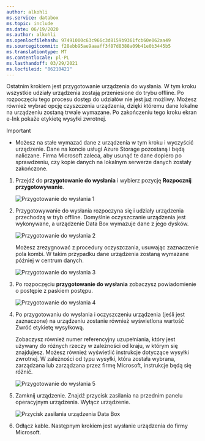 ```yaml
---
author: alkohli
ms.service: databox
ms.topic: include
ms.date: 06/19/2020
ms.author: alkohli
ms.openlocfilehash: 97491000c63c966c3d8159b9361fcb60e062aa49
ms.sourcegitcommit: f28ebb95ae9aaaff3f87d8388a09b41e0b3445b5
ms.translationtype: MT
ms.contentlocale: pl-PL
ms.lasthandoff: 03/29/2021
ms.locfileid: "86210421"
---
```

Ostatnim krokiem jest przygotowanie urządzenia do wysłania. W tym kroku wszystkie udziały urządzenia zostają przeniesione do trybu offline. Po rozpoczęciu tego procesu dostęp do udziałów nie jest już możliwy. Możesz również wybrać opcję czyszczenia urządzenia, dzięki któremu dane lokalne na urządzeniu zostaną trwale wymazane. Po zakończeniu tego kroku ekran e-Ink pokaże etykietę wysyłki zwrotnej.

> [!IMPORTANT]
> - Możesz na stałe wymazać dane z urządzenia w tym kroku i wyczyścić urządzenie. Dane na koncie usługi Azure Storage pozostaną i będą naliczane. Firma Microsoft zaleca, aby usunąć te dane dopiero po sprawdzeniu, czy kopie danych na lokalnym serwerze danych zostały zakończone.

1. Przejdź do **przygotowanie do wysłania** i wybierz pozycję **Rozpocznij przygotowywanie**. 
   
    ![Przygotowanie do wysłania 1](media/data-box-export-prepare-to-ship/prepare-to-ship1.png)

 
2. Przygotowywanie do wysłania rozpoczyna się i udziały urządzenia przechodzą w tryb offline. Domyślnie oczyszczanie urządzenia jest wykonywane, a urządzenie Data Box wymazuje dane z jego dysków. 


    ![Przygotowanie do wysłania 2](media/data-box-export-prepare-to-ship/prepare-to-ship2.png)

    Możesz zrezygnować z procedury oczyszczania, usuwając zaznaczenie pola kombi. W takim przypadku dane urządzenia zostaną wymazane później w centrum danych.

    ![Przygotowanie do wysłania 3](media/data-box-export-prepare-to-ship/prepare-to-ship3.png)


3. Po rozpoczęciu **przygotowanie do wysłania** zobaczysz powiadomienie o postępie z paskiem postępu.

    ![Przygotowanie do wysłania 4](media/data-box-export-prepare-to-ship/prepare-to-ship4.png)

4. Po przygotowaniu do wysłania i oczyszczeniu urządzenia (jeśli jest zaznaczone) na urządzeniu zostanie również wyświetlona wartość Zwróć etykietę wysyłkową. 

    Zobaczysz również numer referencyjny uzupełniania, który jest używany do różnych rzeczy w zależności od kraju, w którym się znajdujesz. Możesz również wyświetlić instrukcje dotyczące wysyłki zwrotnej. W zależności od typu wysyłki, która została wybrana, zarządzana lub zarządzana przez firmę Microsoft, instrukcje będą się różnić. 
        
    ![Przygotowanie do wysłania 5](media/data-box-export-prepare-to-ship/prepare-to-ship5.png)


5. Zamknij urządzenie. Znajdź przycisk zasilania na przednim panelu operacyjnym urządzenia. Wyłącz urządzenie.

    ![Przycisk zasilania urządzenia Data Box](media/data-box-export-prepare-to-ship/data-box-powered-door-open.png)

6. Odłącz kable. Następnym krokiem jest wysłanie urządzenia do firmy Microsoft.
